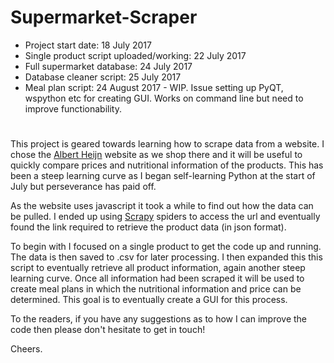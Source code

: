 # Supermarket-Scraper
- Project start date: 18 July 2017
- Single product script uploaded/working: 22 July 2017
- Full supermarket database: 24 July 2017
- Database cleaner script: 25 July 2017
- Meal plan script: 24 August 2017 - WIP. Issue setting up PyQT, wspython etc for creating GUI. Works on command line but need to improve functionability.
# 

This project is geared towards learning how to scrape data from a website. I chose the [Albert Heijn](https://www.ah.nl/producten) website as we shop there and it will be useful to quickly compare prices and nutritional information of the products. This has been a steep learning curve as I began self-learning Python at the start of July but perseverance has paid off.

As the website uses javascript it took a while to find out how the data can be pulled. I ended up using [Scrapy](https://scrapy.org/) spiders to access the url and eventually found the link required to retrieve the product data (in json format). 

To begin with I focused on a single product to get the code up and running. The data is then saved to .csv for later processing. I then expanded this this script to eventually retrieve all product information, again another steep learning curve. Once all information had been scraped it will be used to create meal plans in which the nutritional information and price can be determined. This goal is to eventually create a GUI for this process.

To the readers, if you have any suggestions as to how I can improve the code then please don't hesitate to get in touch!

Cheers.
